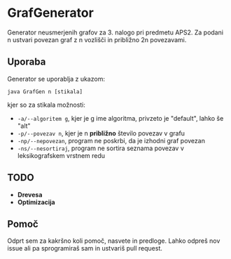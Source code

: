 # GrafGenerator
Generator neusmerjenih grafov za 3. nalogo pri predmetu APS2.
Za podani n ustvari povezan graf z n vozlišči in približno 2n povezavami.

## Uporaba
Generator se uporablja z ukazom:
```
java GrafGen n [stikala]
```
kjer so za stikala možnosti:
- `-a/--algoritem g`, kjer je g ime algoritma, privzeto je "default", lahko še "alt"
- `-p/--povezav n`, kjer je n **približno** število povezav v grafu
- `-np/--nepovezan`, program ne poskrbi, da je izhodni graf povezan
- `-ns/--nesortiraj`, program ne sortira seznama povezav v leksikografskem vrstnem redu

## TODO
- **Drevesa**
- **Optimizacija**
## Pomoč
Odprt sem za kakršno koli pomoč, nasvete in predloge. Lahko odpreš nov issue ali pa sprogramiraš sam in ustvariš pull request.
